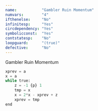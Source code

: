 ```yaml
---
name:           "Gambler Ruin Momentum"
numvars:        "4"
ifthenelse:     "No"
infinitesp:     "Yes"
circdependency: "Yes"
symbolicconst:  "Yes"
contstatesp:    "No"
loopguard:      "(true)"
defective:      "No"
---
```


Gambler Ruin Momentum

```python
xprev = a
x = a
while true:
    z = -1 {p} 1
    tmp = x
    x = 2*x - xprev + z
    xprev = tmp
end
```
